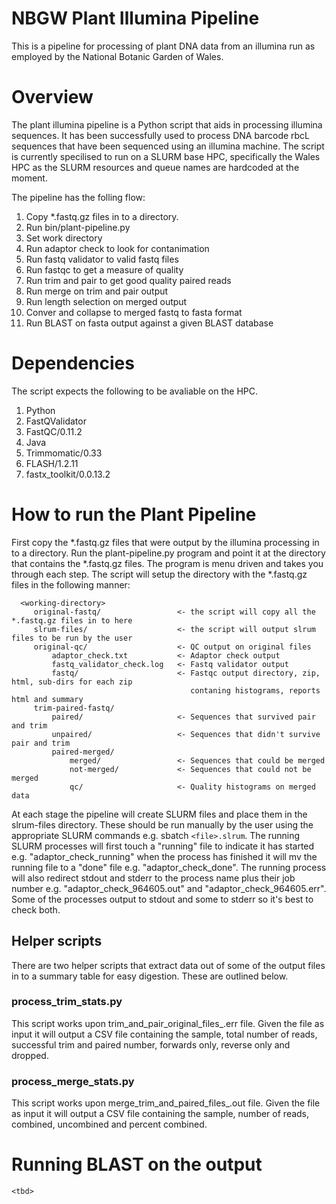 # NBGW Plant Illumina Pipeline
This is a pipeline for processing of plant DNA data from an illumina run as employed by the National Botanic Garden of Wales. 

# Overview
The plant illumina pipeline is a Python script that aids in processing illumina sequences. It has been successfully used to process DNA barcode rbcL sequences that have been sequenced using an illumina machine. The script is currently specilised to run on a SLURM base HPC, specifically the Wales HPC as the SLURM resources and queue names are hardcoded at the moment.

The pipeline has the folling flow:

 1. Copy *.fastq.gz files in to a directory.
 2. Run bin/plant-pipeline.py
 3. Set work directory
 4. Run adaptor check to look for contanimation
 5. Run fastq validator to valid fastq files
 6. Run fastqc to get a measure of quality
 7. Run trim and pair to get good quality paired reads
 8. Run merge on trim and pair output
 9. Run length selection on merged output
 10. Conver and collapse to merged fastq to fasta format
 11. Run BLAST on fasta output against a given BLAST database
 
# Dependencies
The script expects the following to be avaliable on the HPC. 

 1. Python
 2. FastQValidator
 2. FastQC/0.11.2
 3. Java
 4. Trimmomatic/0.33
 5. FLASH/1.2.11
 6. fastx_toolkit/0.0.13.2

# How to run the Plant Pipeline
First copy the *.fastq.gz files that were output by the illumina processing in to a directory. Run the plant-pipeline.py program and point it at the directory that contains the *.fastq.gz files. The program is menu driven and takes you through each step. The script will setup the directory with the *.fastq.gz files in the following manner:
 
```
  <working-directory>
     original-fastq/                 <- the script will copy all the *.fastq.gz files in to here
     slrum-files/                    <- the script will output slrum files to be run by the user
     original-qc/                    <- QC output on original files
         adaptor_check.txt           <- Adaptor check output
         fastq_validator_check.log   <- Fastq validator output
         fastq/                      <- Fastqc output directory, zip, html, sub-dirs for each zip
                                        contaning histograms, reports html and summary
     trim-paired-fastq/
         paired/                     <- Sequences that survived pair and trim
         unpaired/                   <- Sequences that didn't survive pair and trim
         paired-merged/
             merged/                 <- Sequences that could be merged
             not-merged/             <- Sequences that could not be merged
             qc/                     <- Quality histograms on merged data
```

At each stage the pipeline will create SLURM files and place them in the slrum-files directory. These should be run manually by the user using the appropriate SLURM commands e.g. sbatch ```<file>.slrum```. The running SLURM processes will first touch a "running" file to indicate it has started e.g. "adaptor_check_running" when the process has finished it will mv the running file to a "done" file e.g. "adaptor_check_done". The running process will also redirect stdout and stderr to the process name plus their job number e.g. "adaptor_check_964605.out" and "adaptor_check_964605.err". Some of the processes output to stdout and some to stderr so it's best to check both.

## Helper scripts
There are two helper scripts that extract data out of some of the output files in to a summary table for easy digestion. These are outlined below.

### process_trim_stats.py
This script works upon trim_and_pair_original_files_<jobid>.err file. Given the file as input it will output a CSV file containing the sample, total number of reads, successful trim and paired number, forwards only, reverse only and dropped.

### process_merge_stats.py
This script works upon merge_trim_and_paired_files_<jobid>.out file. Given the file as input it will output a CSV file containing the sample, number of reads, combined, uncombined and percent combined. 

# Running BLAST on the output
```<tbd>```
